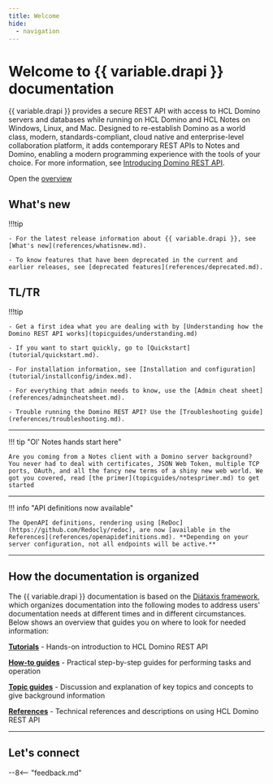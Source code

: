 ```yaml
---
title: Welcome
hide:
  - navigation
---
```


# Welcome to {{ variable.drapi }} documentation

{{ variable.drapi }} provides a secure REST API with access to HCL Domino servers and databases while running on HCL Domino and HCL Notes on Windows, Linux, and Mac. Designed to re-establish Domino as a world class, modern, standards-compliant, cloud native and enterprise-level collaboration platform, it adds contemporary REST APIs to Notes and Domino, enabling a modern programming experience with the tools of your choice. For more information, see [Introducing Domino REST API](topicguides/introducingrestapi.md).

<object type="image/svg+xml" data="assets/images/svg/keepblockdiagram.svg" width="100%">
Open the <a href="assets/images/svg/keepblockdiagram.svg">overview</a>
</object>

## What's new

!!!tip

    - For the latest release information about {{ variable.drapi }}, see [What's new](references/whatisnew.md).

    - To know features that have been deprecated in the current and earlier releases, see [deprecated features](references/deprecated.md).

## TL/TR

!!!tip

    - Get a first idea what you are dealing with by [Understanding how the Domino REST API works](topicguides/understanding.md)

    - If you want to start quickly, go to [Quickstart](tutorial/quickstart.md).

    - For installation information, see [Installation and configuration](tutorial/installconfig/index.md).

    - For everything that admin needs to know, use the [Admin cheat sheet](references/admincheatsheet.md).

    - Trouble running the Domino REST API? Use the [Troubleshooting guide](references/troubleshooting.md).

---

!!! tip "Ol' Notes hands start here"

    Are you coming from a Notes client with a Domino server background? You never had to deal with certificates, JSON Web Token, multiple TCP ports, OAuth, and all the fancy new terms of a shiny new web world. We got you covered, read [the primer](topicguides/notesprimer.md) to get started

---

!!! info "API definitions now available"

    The OpenAPI definitions, rendering using [ReDoc](https://github.com/Redocly/redoc), are now [available in the References](references/openapidefinitions.md). **Depending on your server configuration, not all endpoints will be active.**

---

## How the documentation is organized

The {{ variable.drapi }} documentation is based on the [Diátaxis framework](https://diataxis.fr/), which organizes documentation into the following modes to address users' documentation needs at different times and in different circumstances. Below shows an overview that guides you on where to look for needed information:

**[Tutorials](tutorial/index.md)** - Hands-on introduction to HCL Domino REST API

**[How-to guides](howto/index.md)** - Practical step-by-step guides for performing tasks and operation

**[Topic guides](topicguides/index.md)** - Discussion and explanation of key topics and concepts to give background information

**[References](references/index.md)** - Technical references and descriptions on using HCL Domino REST API

---

## Let's connect

--8<-- "feedback.md"
